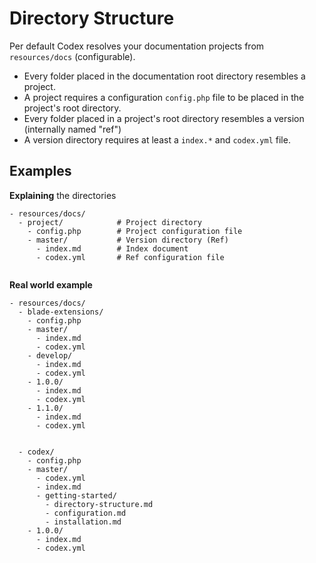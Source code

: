<!--
title: Directory Structure
subtitle: Getting Started
processors:
  disabled:
    - toc
-->
# Directory Structure

Per default Codex resolves your documentation projects from `resources/docs` (configurable).

- Every folder placed in the documentation root directory resembles a project.
- A project requires a configuration `config.php` file to be placed in the project's root directory.
- Every folder placed in a project's root directory resembles a version (internally named "ref")
- A version directory requires at least a `index.*` and `codex.yml` file.

## Examples

**Explaining** the directories
```text
- resources/docs/
  - project/            # Project directory
    - config.php        # Project configuration file
    - master/           # Version directory (Ref)
      - index.md        # Index document
      - codex.yml       # Ref configuration file
    
```

**Real world example**
```text
- resources/docs/
  - blade-extensions/    
    - config.php        
    - master/            
      - index.md        
      - codex.yml       
    - develop/           
      - index.md        
      - codex.yml       
    - 1.0.0/             
      - index.md        
      - codex.yml       
    - 1.1.0/             
      - index.md        
      - codex.yml       
    
  
  - codex/
    - config.php        
    - master/
      - codex.yml
      - index.md
      - getting-started/
        - directory-structure.md
        - configuration.md
        - installation.md        
    - 1.0.0/             
      - index.md        
      - codex.yml       
    
```
